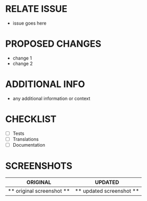 # RELATE ISSUE
- issue goes here

# PROPOSED CHANGES
- change 1
- change 2

# ADDITIONAL INFO
- any additional information or context

# CHECKLIST
- [ ] Tests
- [ ] Translations
- [ ] Documentation
# SCREENSHOTS

ORIGINAL              |     UPDATED
:----------------------------:|:--------------------------:
** original screenshot  **    |    ** updated screenshot **

